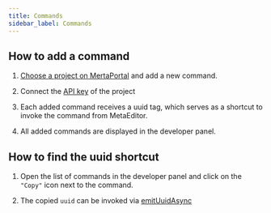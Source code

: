 ```yaml
---
title: Commands
sidebar_label: Commands
---
```


## How to add a command

1. [Choose a project on MertaPortal](https://portal.metaeditor.io/user/projects/) and add a new command.

2. Connect the [API key](../metaeditor/settings/api.md) of the project

3. Each added command receives a uuid tag, which serves as a shortcut to invoke the command from MetaEditor.

4. All added commands are displayed in the developer panel.

## How to find the uuid shortcut

1. Open the list of commands in the developer panel and click on the `"Copy"` icon next to the command.

2. The copied `uuid` can be invoked via [emitUuidAsync](../metaeditor/methods/commands_portal.md)

